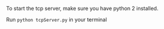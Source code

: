 To start the tcp server, make sure you have python 2 installed. 

Run `python tcpServer.py` in your terminal